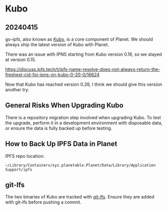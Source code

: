 # Kubo

## 20240415

go-ipfs, also known as [Kubo](https://github.com/ipfs/kubo), is a core component of Planet. We should always ship the latest version of Kubo with Planet.

There was an issue with IPNS starting from Kubo version 0.16, so we stayed at version 0.15.

https://discuss.ipfs.tech/t/ipfs-name-resolve-does-not-always-return-the-freshest-cid-for-ipns-on-kubo-0-20-0/16624

Now that Kubo has reached version 0.28, I think we should give this version another try.

## General Risks When Upgrading Kubo

There is a repository migration step involved when upgrading Kubo. To test the upgrade, perform it in a development environment with disposable data, or ensure the data is fully backed up before testing.

## How to Back Up IPFS Data in Planet

IPFS repo location:

```
~/Library/Containers/xyz.planetable.Planet/Data/Library/Application Support/ipfs
```

## git-lfs

The two binaries of Kubo are tracked with [git-lfs](https://git-lfs.com/). Ensure they are added with git-lfs before pushing a commit.